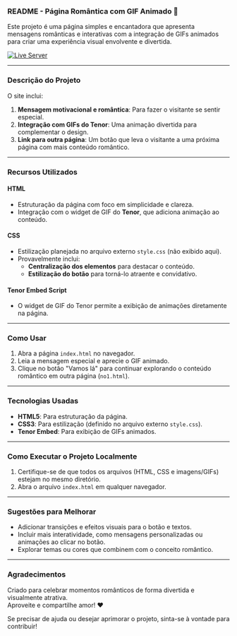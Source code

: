  ### README - Página Romântica com GIF Animado 💌

Este projeto é uma página simples e encantadora que apresenta mensagens românticas e interativas com a integração de GIFs animados para criar uma experiência visual envolvente e divertida.

[![Live Server](https://img.shields.io/badge/Live_Server-Click_Here-brightgreen?style=for-the-badge)](https://felipetaua.github.io/secreto/)

---

### **Descrição do Projeto**

O site inclui:  
1. **Mensagem motivacional e romântica**: Para fazer o visitante se sentir especial.  
2. **Integração com GIFs do Tenor**: Uma animação divertida para complementar o design.  
3. **Link para outra página**: Um botão que leva o visitante a uma próxima página com mais conteúdo romântico.  

---

### **Recursos Utilizados**

#### **HTML**
- Estruturação da página com foco em simplicidade e clareza.  
- Integração com o widget de GIF do **Tenor**, que adiciona animação ao conteúdo.  

#### **CSS**
- Estilização planejada no arquivo externo `style.css` (não exibido aqui).  
- Provavelmente inclui:
  - **Centralização dos elementos** para destacar o conteúdo.  
  - **Estilização do botão** para torná-lo atraente e convidativo.  

#### **Tenor Embed Script**
- O widget de GIF do Tenor permite a exibição de animações diretamente na página.  

---

### **Como Usar**

1. Abra a página `index.html` no navegador.  
2. Leia a mensagem especial e aprecie o GIF animado.  
3. Clique no botão "Vamos lá" para continuar explorando o conteúdo romântico em outra página (`no1.html`).  

---

### **Tecnologias Usadas**
- **HTML5**: Para estruturação da página.  
- **CSS3**: Para estilização (definido no arquivo externo `style.css`).  
- **Tenor Embed**: Para exibição de GIFs animados.  

---

### **Como Executar o Projeto Localmente**

1. Certifique-se de que todos os arquivos (HTML, CSS e imagens/GIFs) estejam no mesmo diretório.  
2. Abra o arquivo `index.html` em qualquer navegador.  

---

### **Sugestões para Melhorar**  
- Adicionar transições e efeitos visuais para o botão e textos.  
- Incluir mais interatividade, como mensagens personalizadas ou animações ao clicar no botão.  
- Explorar temas ou cores que combinem com o conceito romântico.  

---

### **Agradecimentos**  
Criado para celebrar momentos românticos de forma divertida e visualmente atrativa.  
Aproveite e compartilhe amor! ❤️  

Se precisar de ajuda ou desejar aprimorar o projeto, sinta-se à vontade para contribuir!
